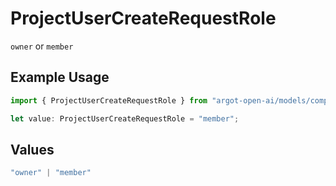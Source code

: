 # ProjectUserCreateRequestRole

`owner` or `member`

## Example Usage

```typescript
import { ProjectUserCreateRequestRole } from "argot-open-ai/models/components";

let value: ProjectUserCreateRequestRole = "member";
```

## Values

```typescript
"owner" | "member"
```
